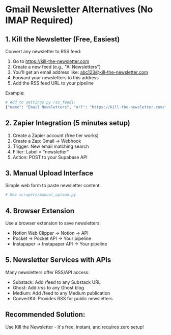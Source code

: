 # Gmail Newsletter Alternatives (No IMAP Required)

## 1. Kill the Newsletter (Free, Easiest)
Convert any newsletter to RSS feed:
1. Go to https://kill-the-newsletter.com
2. Create a new feed (e.g., "AI Newsletters")
3. You'll get an email address like: abc123@kill-the-newsletter.com
4. Forward your newsletters to this address
5. Add the RSS feed URL to your pipeline

Example:
```python
# Add to settings.py rss_feeds:
{"name": "Email Newsletters", "url": "https://kill-the-newsletter.com/feeds/abc123.xml"}
```

## 2. Zapier Integration (5 minutes setup)
1. Create a Zapier account (free tier works)
2. Create a Zap: Gmail → Webhook
3. Trigger: New email matching search
4. Filter: Label = "newsletter" 
5. Action: POST to your Supabase API

## 3. Manual Upload Interface
Simple web form to paste newsletter content:

```python
# See scrapers/manual_upload.py
```

## 4. Browser Extension
Use a browser extension to save newsletters:
- Notion Web Clipper → Notion → API
- Pocket → Pocket API → Your pipeline
- Instapaper → Instapaper API → Your pipeline

## 5. Newsletter Services with APIs
Many newsletters offer RSS/API access:
- Substack: Add /feed to any Substack URL
- Ghost: Add /rss to any Ghost blog
- Medium: Add /feed to any Medium publication
- ConvertKit: Provides RSS for public newsletters

## Recommended Solution:
Use Kill the Newsletter - it's free, instant, and requires zero setup!